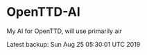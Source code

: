 # OpenTTD-AI
My AI for OpenTTD, will use primarily air

Latest backup: Sun Aug 25 05:30:01 UTC 2019
